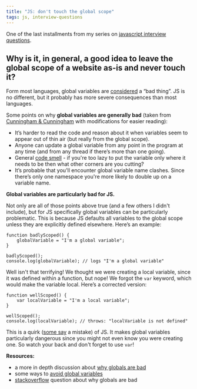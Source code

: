 ```yaml
---
title: "JS: don't touch the global scope"
tags: js, interview-questions
---
```


One of the last installments from my series on [javascript interview questions](https://github.com/h5bp/Front-end-Developer-Interview-Questions#js).

## Why is it, in general, a good idea to leave the global scope of a website as-is and never touch it?

Form most languages, global variables are [considered](http://en.wikipedia.org/wiki/Global_variable#Use) a “bad thing”. JS is no different, but it probably has more severe consequences than most languages.

Some points on why **global variables are generally bad** (taken from [Cunningham & Cunningham](http://c2.com/cgi/wiki?GlobalVariablesAreBad) with modifications for easier reading):

* It’s harder to read the code and reason about it when variables seem to appear out of thin air (but really from the global scope).
* Anyone can update a global variable from any point in the program at any time (and from any thread if there’s more than one going).
* General [code smell](http://en.wikipedia.org/wiki/Code_smell) - if you're too lazy to put the variable only where it needs to be then what other corners are you cutting?
* It’s probable that you'll encounter global variable name clashes. Since there’s only one namespace you're more likely to double up on a variable name.

**Global variables are particularly bad for JS.**

Not only are all of those points above true (and a few others I didn't include), but for JS specifically global variables can be particularly problematic. This is because JS defaults all variables to the global scope unless they are explicitly defined elsewhere. Here’s an example:

```
function badlyScoped() {
    globalVariable = "I'm a global variable";
}

badlyScoped();
console.log(globalVariable); // logs "I'm a global variable"
```

Well isn't that terrifying! We thought we were creating a local variable, since it was defined within a function, but nope! We forgot the `var` keyword, which would make the variable local. Here’s a corrected version:

```
function wellScoped() {
    var localVariable = "I'm a local variable";
}

wellScoped();
console.log(localVariable); // throws: "localVariable is not defined"
```

This is a quirk ([some say](http://www.amazon.com/JavaScript-Good-Parts-Douglas-Crockford/dp/0596517742) a mistake) of JS. It makes global variables particularly dangerous since you might not even know you were creating one. So watch your back and don't forget to use `var`!

**Resources:**

* a more in depth discussion about [why globals are bad](http://c2.com/cgi/wiki?GlobalVariablesAreBad)
* some ways to [avoid global variables](http://stackoverflow.com/questions/1841916/how-to-avoid-global-variables-in-javascript)
* [stackoverflow](http://stackoverflow.com/questions/2613310/ive-heard-global-variables-are-bad-what-alternative-solution-should-i-use) question about why globals are bad




